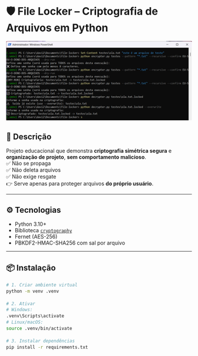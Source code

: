 # 🛡️ File Locker – Criptografia de Arquivos em Python

![Execução do File Locker](images/execucao.png)

## 📖 Descrição
Projeto educacional que demonstra **criptografia simétrica segura** e **organização de projeto**, **sem comportamento malicioso**.  
✅ Não se propaga  
✅ Não deleta arquivos  
✅ Não exige resgate  
👉 Serve apenas para proteger arquivos **do próprio usuário**.

---

## ⚙️ Tecnologias
- Python 3.10+
- Biblioteca [`cryptography`](https://pypi.org/project/cryptography/)
- Fernet (AES-256)
- PBKDF2-HMAC-SHA256 com sal por arquivo

---

## 📦 Instalação
```bash
# 1. Criar ambiente virtual
python -m venv .venv

# 2. Ativar
# Windows:
.venv\Scripts\activate
# Linux/macOS:
source .venv/bin/activate

# 3. Instalar dependências
pip install -r requirements.txt
